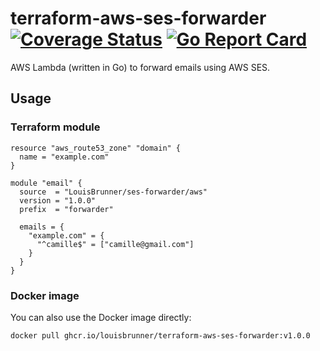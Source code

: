 # terraform-aws-ses-forwarder [![Coverage Status](https://coveralls.io/repos/github/LouisBrunner/terraform-aws-ses-forwarder/badge.svg?branch=main)](https://coveralls.io/github/LouisBrunner/terraform-aws-ses-forwarder?branch=main) [![Go Report Card](https://goreportcard.com/badge/github.com/LouisBrunner/terraform-aws-ses-forwarder)](https://goreportcard.com/report/github.com/LouisBrunner/terraform-aws-ses-forwarder)

AWS Lambda (written in Go) to forward emails using AWS SES.

## Usage

### Terraform module

```hcl
resource "aws_route53_zone" "domain" {
  name = "example.com"
}

module "email" {
  source  = "LouisBrunner/ses-forwarder/aws"
  version = "1.0.0"
  prefix  = "forwarder"

  emails = {
    "example.com" = {
      "^camille$" = ["camille@gmail.com"]
    }
  }
}
```

### Docker image

You can also use the Docker image directly:

```bash
docker pull ghcr.io/louisbrunner/terraform-aws-ses-forwarder:v1.0.0
```

